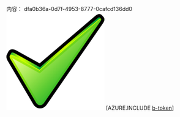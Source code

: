 内容： dfa0b36a-0d7f-4953-8777-0cafcd136dd0![图像](415e8625-b0c2-4674-858f-6acd9c34b2e9.png)
[AZURE.INCLUDE [b-token](f6581150-4f79-4a60-a134-1c7a09ef115e.md)]
